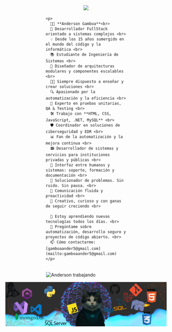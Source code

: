 <div style="display: flex; align-items: flex-start; justify-content: center; flex-wrap: wrap; gap: 20px;">
  <!-- TEXTO SOBRE MÍ -->
  <div style="flex: 1; max-width: 50%; min-width: 250px;">
    <p align="center">
      <a href="https://github.com/DenverCoder1/readme-typing-svg">
        <img src="https://readme-typing-svg.herokuapp.com?font=Fira+Code&color=00FFFF&size=22&center=true&vCenter=true&width=1000&lines=Salu2...+bienvenido+a+mi+lado+de+la+red;Yo+soy...+Anderson+Gamboa;FullStack+Developer+y+aprendiz+eterno;Hackear+no+es+romper+....+es+entender;Observo,+Analizo,+Automatizo,+Soluciono;¿Tienes+consultas?+Contáctame.">
      </a>
    </p>

    <p>
      🧑‍💻 **Anderson Gamboa**<br>
      👾 Desarrollador FullStack orientado a sistemas complejos <br>
      💡 Desde los 15 años sumergido en el mundo del código y la informática <br>
      📚 Estudiante de Ingeniería de Sistemas <br>
      🧬 Diseñador de arquitecturas modulares y componentes escalables <br>
      👨‍🏫 Siempre dispuesto a enseñar y crear soluciones <br>
      🔍 Apasionado por la automatización y la eficiencia <br>
      🧪 Experto en pruebas unitarias, QA & Testing <br>
      🛠️ Trabajo con **HTML, CSS, JavaScript, .NET, MySQL** <br>
      🛡️ Coordinador en soluciones de ciberseguridad y EDR <br>
      📊 Fan de la automatización y la mejora continua <br>
      📻 Desarrollador de sistemas y servicios para instituciones privadas y públicas <br>
      🤝 Interfaz entre humanos y sistemas: soporte, formación y documentación <br>
      🎯 Solucionador de problemas. Sin ruido. Sin pausa. <br>
      💬 Comunicación fluida y proactividad <br>
      🧩 Creativo, curioso y con ganas de seguir creciendo <br>

      🌱 Estoy aprendiendo nuevas tecnologías todos los días. <br>
      💬 Pregúntame sobre automatización, desarrollo seguro y proyectos de código abierto. <br>
      📫 Cómo contactarme: [gamboaander5@gmail.com](mailto:gamboaander5@gmail.com)
    </p>
  </div>

  <!-- IMAGEN GIF A LA DERECHA -->
  <div style="flex: 1; max-width: 40%; min-width: 250px;">
    <img src="https://raw.githubusercontent.com/a1neo/a1neo/main/images/imagebannerwoman.gif" alt="Anderson trabajando" width="100%" />
  </div>
</div>

<!-- BANNER AL PIE -->
<p align="center">
  <img src="https://raw.githubusercontent.com/a1neo/a1neo/main/images/cucobannergithub.png" alt="Banner de bienvenida" />
</p>

